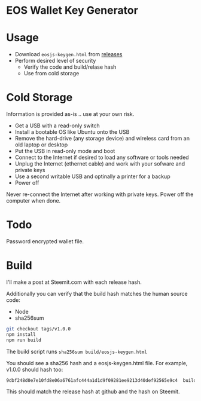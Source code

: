 
# EOS Wallet Key Generator

# Usage

* Download `eosjs-keygen.html` from [releases](https://github.com/jcalfee/eosjs-keygen/releases)
* Perform desired level of security
  * Verify the code and build/relase hash
  * Use from cold storage

# Cold Storage

Information is provided as-is .. use at your own risk.

* Get a USB with a read-only switch
* Install a bootable OS like Ubuntu onto the USB
* Remove the hard-drive (any storage device) and wireless card from an old laptop or desktop
* Put the USB in read-only mode and boot
* Connect to the Internet if desired to load any software or tools needed
* Unplug the Internet (ethernet cable) and work with your sofware and private keys
* Use a second writable USB and optinally a printer for a backup
* Power off

Never re-connect the Internet after working with private keys. Power off the computer when done.

# Todo

Password encrypted wallet file.

# Build

I'll make a post at Steemit.com with each release hash.

Additionally you can verify that the build hash matches the human source code:

* Node
* sha256sum

```bash
git checkout tags/v1.0.0
npm install
npm run build
```

The build script runs `sha256sum build/eosjs-keygen.html`

You should see a sha256 hash and a eosjs-keygen.html file.  For example, v1.0.0 should hash too:

```bash
9dbf248d0e7e10fd8e06a6761afc444a1d1d9f09281ee9213d40def92565e9c4  build/eosjs-keygen.html
```

This should match the release hash at github and the hash on Steemit.
